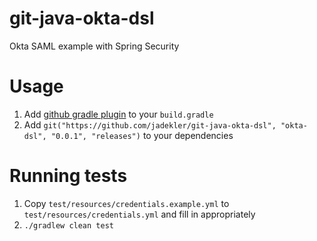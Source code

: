 # git-java-okta-dsl
Okta SAML example with Spring Security

# Usage

1. Add [github gradle plugin](https://github.com/layerhq/gradle-git-repo-plugin) to your `build.gradle`
1. Add `git("https://github.com/jadekler/git-java-okta-dsl", "okta-dsl", "0.0.1", "releases")` to your dependencies

# Running tests

1. Copy `test/resources/credentials.example.yml` to `test/resources/credentials.yml` and fill in appropriately
1. `./gradlew clean test`